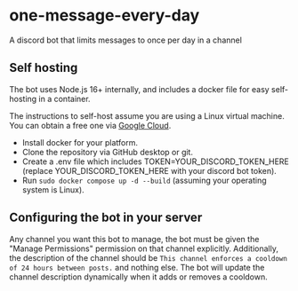 # one-message-every-day
A discord bot that limits messages to once per day in a channel

## Self hosting
The bot uses Node.js 16+ internally, and includes a docker file for easy self-hosting in a container.

The instructions to self-host assume you are using a Linux virtual machine.  You can obtain a free one via [Google Cloud](https://cloud.google.com/free).
- Install docker for your platform.
- Clone the repository via GitHub desktop or git.
- Create a .env file which includes TOKEN=YOUR_DISCORD_TOKEN_HERE (replace YOUR_DISCORD_TOKEN_HERE with your discord bot token).
- Run `sudo docker compose up -d --build` (assuming your operating system is Linux).

## Configuring the bot in your server
Any channel you want this bot to manage, the bot must be given the "Manage Permissions" permission on that channel explicitly.  Additionally, the description of the channel should be `This channel enforces a cooldown of 24 hours between posts.` and nothing else.  The bot will update the channel description dynamically when it adds or removes a cooldown.